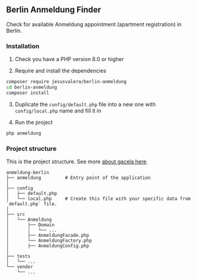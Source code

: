 ## Berlin Anmeldung Finder

Check for available Anmeldung appointment (apartment registration) in Berlin.

### Installation

1. Check you have a PHP version 8.0 or higher

2. Require and install the dependencies

```bash
composer require jesusvalera/berlin-anmeldung
cd berlin-anmeldung
composer install
```

3. Duplicate the `config/default.php` file into a new one with `config/local.php` name and fill it in

4. Run the project

```bash
php anmeldung
```

### Project structure

This is the project structure. See more [about gacela here](https://gacela-project.com/about-gacela/).

```
anmeldung-berlin
├── anmeldung         # Entry point of the application
│
├── config
│   ├── default.php
│   └── local.php     # Create this file with your specific data from `default.php` file.
│
├── src
│   └── Anmeldung
│       ├── Domain
│       │   └── ...
│       ├── AnmeldungFacade.php
│       └── AnmeldungFactory.php
│       ├── AnmeldungConfig.php
│
├── tests
│   └── ...
└── vendor
    └── ...
```
